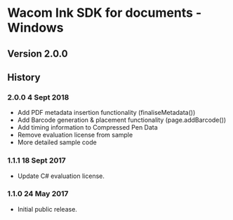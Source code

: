 # Wacom Ink SDK for documents - Windows

## Version 2.0.0

## History

### 2.0.0   4 Sept 2018
  * Add PDF metadata insertion functionality (finaliseMetadata())
  * Add Barcode generation & placement functionality (page.addBarcode())
  * Add timing information to Compressed Pen Data 
  * Remove evaluation license from sample
  * More detailed sample code
  
### 1.1.1   18 Sept 2017
  * Update C# evaluation license.

### 1.1.0   24 May 2017
  * Initial public release.
  
